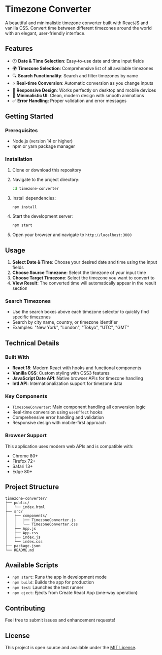 # Timezone Converter

A beautiful and minimalistic timezone converter built with ReactJS and vanilla CSS. Convert time between different timezones around the world with an elegant, user-friendly interface.

## Features

- 🕐 **Date & Time Selection**: Easy-to-use date and time input fields
- 🌍 **Timezone Selection**: Comprehensive list of all available timezones
- 🔍 **Search Functionality**: Search and filter timezones by name
- ⚡ **Real-time Conversion**: Automatic conversion as you change inputs
- 📱 **Responsive Design**: Works perfectly on desktop and mobile devices
- 🎨 **Minimalistic UI**: Clean, modern design with smooth animations
- ✅ **Error Handling**: Proper validation and error messages

## Getting Started

### Prerequisites

- Node.js (version 14 or higher)
- npm or yarn package manager

### Installation

1. Clone or download this repository
2. Navigate to the project directory:
   ```bash
   cd timezone-converter
   ```

3. Install dependencies:
   ```bash
   npm install
   ```

4. Start the development server:
   ```bash
   npm start
   ```

5. Open your browser and navigate to `http://localhost:3000`

## Usage

1. **Select Date & Time**: Choose your desired date and time using the input fields
2. **Choose Source Timezone**: Select the timezone of your input time
3. **Choose Target Timezone**: Select the timezone you want to convert to
4. **View Result**: The converted time will automatically appear in the result section

### Search Timezones

- Use the search boxes above each timezone selector to quickly find specific timezones
- Search by city name, country, or timezone identifier
- Examples: "New York", "London", "Tokyo", "UTC", "GMT"

## Technical Details

### Built With

- **React 18**: Modern React with hooks and functional components
- **Vanilla CSS**: Custom styling with CSS3 features
- **JavaScript Date API**: Native browser APIs for timezone handling
- **Intl API**: Internationalization support for timezone data

### Key Components

- `TimezoneConverter`: Main component handling all conversion logic
- Real-time conversion using `useEffect` hooks
- Comprehensive error handling and validation
- Responsive design with mobile-first approach

### Browser Support

This application uses modern web APIs and is compatible with:
- Chrome 80+
- Firefox 72+
- Safari 13+
- Edge 80+

## Project Structure

```
timezone-converter/
├── public/
│   └── index.html
├── src/
│   ├── components/
│   │   ├── TimezoneConverter.js
│   │   └── TimezoneConverter.css
│   ├── App.js
│   ├── App.css
│   ├── index.js
│   └── index.css
├── package.json
└── README.md
```

## Available Scripts

- `npm start`: Runs the app in development mode
- `npm build`: Builds the app for production
- `npm test`: Launches the test runner
- `npm eject`: Ejects from Create React App (one-way operation)

## Contributing

Feel free to submit issues and enhancement requests!

## License

This project is open source and available under the [MIT License](LICENSE).
